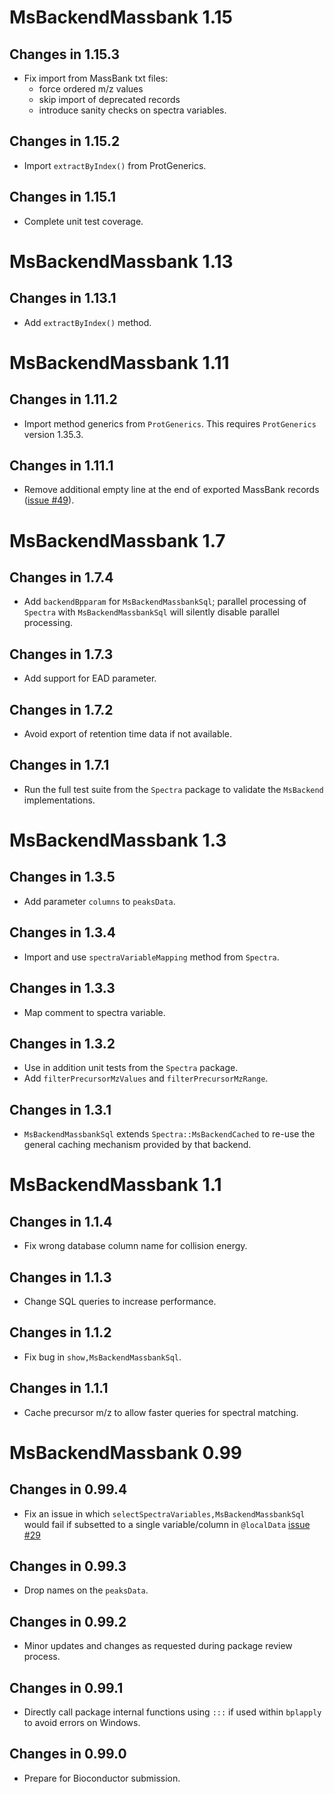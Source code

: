 # MsBackendMassbank 1.15

## Changes in 1.15.3

- Fix import from MassBank txt files:
  - force ordered m/z values
  - skip import of deprecated records
  - introduce sanity checks on spectra variables.

## Changes in 1.15.2

- Import `extractByIndex()` from ProtGenerics.

## Changes in 1.15.1

- Complete unit test coverage.

# MsBackendMassbank 1.13

## Changes in 1.13.1

- Add `extractByIndex()` method.

# MsBackendMassbank 1.11

## Changes in 1.11.2

- Import method generics from `ProtGenerics`. This requires `ProtGenerics`
  version 1.35.3.

## Changes in 1.11.1

- Remove additional empty line at the end of exported MassBank records ([issue
  #49](https://github.com/rformassspectrometry/MsBackendMassbank/issues/49)).

# MsBackendMassbank 1.7

## Changes in 1.7.4

- Add `backendBpparam` for `MsBackendMassbankSql`; parallel processing of
  `Spectra` with `MsBackendMassbankSql` will silently disable parallel
  processing.

## Changes in 1.7.3

- Add support for EAD parameter.

## Changes in 1.7.2

- Avoid export of retention time data if not available.

## Changes in 1.7.1

- Run the full test suite from the `Spectra` package to validate the `MsBackend`
  implementations.

# MsBackendMassbank 1.3

## Changes in 1.3.5

- Add parameter `columns` to `peaksData`.

## Changes in 1.3.4

- Import and use `spectraVariableMapping` method from `Spectra`.

## Changes in 1.3.3

- Map comment to spectra variable.

## Changes in 1.3.2

- Use in addition unit tests from the `Spectra` package.
- Add `filterPrecursorMzValues` and `filterPrecursorMzRange`.

## Changes in 1.3.1

- `MsBackendMassbankSql` extends `Spectra::MsBackendCached` to re-use the
  general caching mechanism provided by that backend.

# MsBackendMassbank 1.1

## Changes in 1.1.4

- Fix wrong database column name for collision energy.

## Changes in 1.1.3

- Change SQL queries to increase performance.

## Changes in 1.1.2

- Fix bug in `show,MsBackendMassbankSql`.

## Changes in 1.1.1

- Cache precursor m/z to allow faster queries for spectral matching.

# MsBackendMassbank 0.99

## Changes in 0.99.4

- Fix an issue in which `selectSpectraVariables,MsBackendMassbankSql` would fail
  if subsetted to a single variable/column in `@localData` [issue
  #29](https://github.com/rformassspectrometry/MsBackendMassbank/issues/29)

## Changes in 0.99.3

- Drop names on the `peaksData`.

## Changes in 0.99.2

- Minor updates and changes as requested during package review process.

## Changes in 0.99.1

- Directly call package internal functions using `:::` if used within `bplapply`
  to avoid errors on Windows.

## Changes in 0.99.0

- Prepare for Bioconductor submission.
